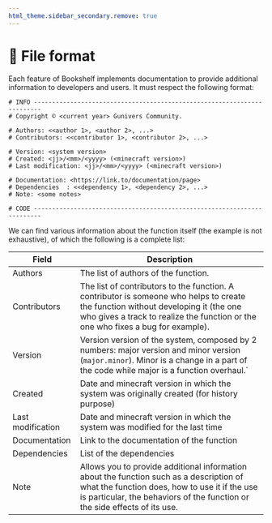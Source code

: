 ```yaml
---
html_theme.sidebar_secondary.remove: true
---
```


# 📄 File format

Each feature of Bookshelf implements documentation to
provide additional information to developers and users. It must respect the following format:

```
# INFO ------------------------------------------------------------------------
# Copyright © <current year> Gunivers Community.

# Authors: <<author 1>, <author 2>, ...>
# Contributors: <<contributor 1>, <contributor 2>, ...>

# Version: <system version>
# Created: <jj>/<mm>/<yyyy> (<minecraft version>)
# Last modification: <jj>/<mm>/<yyyy> (<minecraft version>)

# Documentation: <https://link.to/documentation/page>
# Dependencies  : <<dependency 1>, <dependency 2>, ...>
# Note: <some notes>

# CODE ------------------------------------------------------------------------
```

We can find various information about the function itself (the example is not exhaustive), of which the following is a complete list:

| Field | Description |
|-------|-------------|
| Authors | The list of authors of the function. |
| Contributors | The list of contributors to the function. A contributor is someone who helps to create the function without developing it (the one who gives a track to realize the function or the one who fixes a bug for example). |
| Version | Version version of the system, composed by 2 numbers: major version and minor version (`major.minor`). Minor is a change in a part of the code while major is a function overhaul.` |
| Created | Date and minecraft version in which the system was originally created (for history purpose) |
| Last modification | Date and minecraft version in which the system was modified for the last time |
| Documentation | Link to the documentation of the function |
| Dependencies | List of the dependencies |
| Note | Allows you to provide additional information about the function such as a description of what the function does, how to use it if the use is particular, the behaviors of the function or the side effects of its use. |
